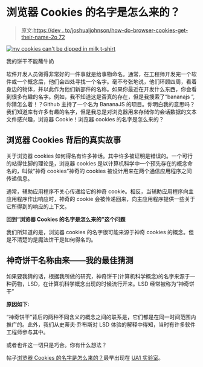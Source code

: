 # 浏览器 Cookies 的名字是怎么来的？

> 原文:[https://dev . to/joshualjohnson/how-do-browser-cookies-get-their-name-2o 72](https://dev.to/joshualjohnson/how-did-browser-cookies-get-their-name-2o72)

[![my cookies can't be dipped in milk t-shirt](../Images/a909c785eaee1adea3b1a0393b092a4f.png)](https://ua1.us/tech/t-shirts/my-cookies-cant-be-dipped-in-milk-funny-tech-t-shirt/) 

<figcaption>我的饼干不能蘸牛奶</figcaption>

软件开发人员做得非常好的一件事就是给事物命名。通常，在工程师开发完一个软件或一个概念后，他们会四处寻找一个名字。毫不夸张地说，他们环顾四周，看着身边的物体，并以此作为他们新部件的名称。如果你最近在开发什么东西，你会看到很多有趣的名字。例如，我不知道这是否真的存在，但是我搜索了“bananajs ”,你猜怎么着！？Github 主持了一个名为 BananaJS 的项目。你明白我的意思吗？我们知道库有许多有趣的名字，但是我总是对浏览器用来存储你的会话数据的文本文件感兴趣，浏览器 Cookie！浏览器 cookies 的名字是怎么来的？

## [](#the-real-story-behind-browser-cookies)浏览器 Cookies 背后的真实故事

关于浏览器 cookies 如何得名有许多神话。其中许多被证明是错误的。一个可行的站得住脚的理论是，浏览器 cookies 是以计算机科学中一个预先存在的概念命名的，叫做“神奇 cookies”神奇的 cookies 被设计用来在两个通信应用程序之间传递信息。

通常，辅助应用程序不关心传递给它的神奇 cookie。相反，当辅助应用程序向主应用程序作出响应时，神奇的 cookie 会被传递回来，向主应用程序提供一些关于它所得到的响应的上下文。

**回到“浏览器 Cookies 的名字是怎么来的”这个问题**

我们所知道的是，浏览器 cookies 的名字很可能来源于神奇 cookies 的概念。但是不清楚的是魔法饼干是如何得名的。

## [](#magic-cookies-name-origin-my-best-guess)神奇饼干名称由来——我的最佳猜测

如果要我猜的话，根据我所做的研究，神奇饼干(计算机科学概念)的名字来源于一种药物，LSD，在计算机科学概念出现的时候流行开来。LSD 经常被称为“神奇饼干”

**原因如下:**

“神奇饼干”背后的两种不同含义的概念之间的联系是，它们都是在同一时间范围内推广的。此外，我们从史蒂夫·乔布斯对 LSD 体验的解释中得知，当时有许多软件工程师参与其中。

或者也许这一切只是巧合。你有什么想法？

帖子[浏览器 Cookies 的名字是怎么来的？](https://ua1.us/news/tech-history/how-did-browser-cookies-get-their-name/)最早出现在 [UA1 实验室](https://ua1.us)。
